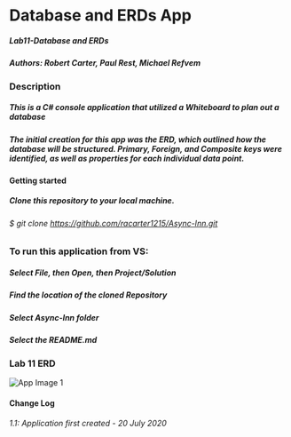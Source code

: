 # Database and ERDs App
##### Lab11-Database and ERDs
##### Authors: Robert Carter, Paul Rest, Michael Refvem


### Description

##### This is a C# console application that utilized a Whiteboard to plan out a database
##### The initial creation for this app was the ERD, which outlined how the database will be structured. Primary, Foreign, and Composite keys were identified, as well as properties for each individual data point. 

#### Getting started

##### Clone this repository to your local machine.
###### $ git clone https://github.com/racarter1215/Async-Inn.git

### To run this application from VS:

##### Select File, then Open, then Project/Solution
##### Find the location of the cloned Repository
##### Select Async-Inn folder
##### Select the README.md


### Lab 11 ERD
![App Image 1](../assets/Lab11ERD.png)

#### Change Log

###### 1.1: Application first created - 20 July 2020
